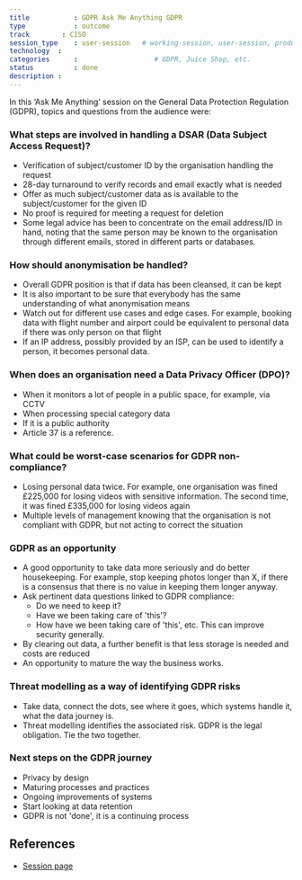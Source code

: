 ```yaml
---
title        	: GDPR Ask Me Anything GDPR
type         	: outcome
track        : CISO
session_type 	: user-session   # working-session, user-session, product-session
technology	:
categories   	:                  	# GDPR, Juice Shop, etc.
status      	: done
description	:
---
```



In this ‘Ask Me Anything’ session on the General Data Protection Regulation (GDPR), topics and questions from the audience were:

### What steps are involved in handling a DSAR (Data Subject Access Request)?

- Verification of subject/customer ID by the organisation handling the request
- 28-day turnaround to verify records and email exactly what is needed
- Offer as much subject/customer data as is available to the subject/customer for the given ID
- No proof is required for meeting a request for deletion
- Some legal advice has been to concentrate on the email address/ID in hand, noting that the same person may be known to the organisation through different emails, stored in different parts or databases.

### How should anonymisation be handled?

- Overall GDPR position is that if data has been cleansed, it can be kept
- It is also important to be sure that everybody has the same understanding of what anonymisation means
- Watch out for different use cases and edge cases. For example, booking data with flight number and airport could be equivalent to personal data if there was only person on that flight
- If an IP address, possibly provided by an ISP, can be used to identify a person, it becomes personal data.

### When does an organisation need a Data Privacy Officer (DPO)?

- When it monitors a lot of people in a public space, for example, via CCTV
- When processing special category data
- If it is a public authority
- Article 37 is a reference.

### What could be worst-case scenarios for GDPR non-compliance?

- Losing personal data twice. For example, one organisation was fined £225,000 for losing videos with sensitive information. The second time, it was fined £335,000 for losing videos again
- Multiple levels of management knowing that the organisation is not compliant with GDPR, but not acting to correct the situation

### GDPR as an opportunity

- A good opportunity to take data more seriously and do better housekeeping. For example, stop keeping photos longer than X, if there is a consensus that there is no value in keeping them longer anyway.
- Ask pertinent data questions linked to GDPR compliance:
   - Do we need to keep it?
   - Have we been taking care of 'this'?
   - How have we been taking care of 'this', etc. This can improve security generally.
- By clearing out data, a further benefit is that less storage is needed and costs are reduced
- An opportunity to mature the way the business works.

### Threat modelling as a way of identifying GDPR risks

- Take data, connect the dots, see where it goes, which systems handle it, what the data journey is.
- Threat modelling identifies the associated risk. GDPR is the legal obligation. Tie the two together.

### Next steps on the GDPR journey

- Privacy by design
- Maturing processes and practices
- Ongoing improvements of systems
- Start looking at data retention
- GDPR is not 'done', it is a continuing process

## References
- [Session page](https://open-security-summit.org/tracks/gdpr/user-sessions/ask-me-anything-on-gdpr/)
